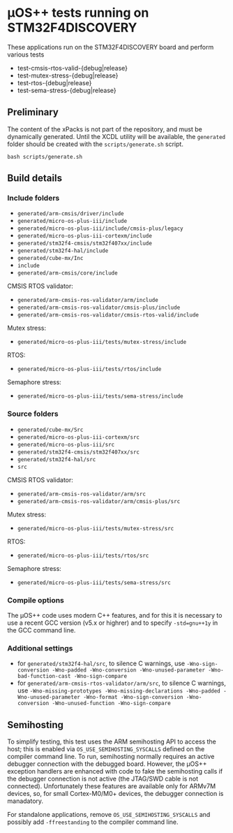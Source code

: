 # µOS++ tests running on STM32F4DISCOVERY

These applications run on the STM32F4DISCOVERY board and perform various tests

- test-cmsis-rtos-valid-{debug|release}
- test-mutex-stress-{debug|release}
- test-rtos-{debug|release}
- test-sema-stress-{debug|release}

## Preliminary

The content of the xPacks is not part of the repository, and must be dynamically generated. Until the XCDL utility will be available, the `generated` folder should be created with the `scripts/generate.sh` script.

```
bash scripts/generate.sh
```

## Build details

### Include folders

- `generated/arm-cmsis/driver/include`
- `generated/micro-os-plus-iii/include`
- `generated/micro-os-plus-iii/include/cmsis-plus/legacy`
- `generated/micro-os-plus-iii-cortexm/include`
- `generated/stm32f4-cmsis/stm32f407xx/include`
- `generated/stm32f4-hal/include`
- `generated/cube-mx/Inc`
- `include`
- `generated/arm-cmsis/core/include`

CMSIS RTOS validator:
- `generated/arm-cmsis-ros-validator/arm/include`
- `generated/arm-cmsis-ros-validator/cmsis-plus/include`
- `generated/arm-cmsis-ros-validator/cmsis-rtos-valid/include`

Mutex stress:
- `generated/micro-os-plus-iii/tests/mutex-stress/include`

RTOS:
- `generated/micro-os-plus-iii/tests/rtos/include`

Semaphore stress:
- `generated/micro-os-plus-iii/tests/sema-stress/include`

### Source folders

- `generated/cube-mx/Src`
- `generated/micro-os-plus-iii-cortexm/src`
- `generated/micro-os-plus-iii/src`
- `generated/stm32f4-cmsis/stm32f407xx/src`
- `generated/stm32f4-hal/src`
- `src`

CMSIS RTOS validator:
- `generated/arm-cmsis-ros-validator/arm/src`
- `generated/arm-cmsis-ros-validator/arm/cmsis-plus/src`

Mutex stress:
- `generated/micro-os-plus-iii/tests/mutex-stress/src`

RTOS:
- `generated/micro-os-plus-iii/tests/rtos/src`

Semaphore stress:
- `generated/micro-os-plus-iii/tests/sema-stress/src`

### Compile options

The µOS++ code uses modern C++ features, and for this it is necessary to use a recent GCC version (v5.x or highrer) and to specify `-std=gnu++1y` in the GCC command line.

### Additional settings

- for `generated/stm32f4-hal/src`, to silence C warnings, use `-Wno-sign-conversion -Wno-padded -Wno-conversion -Wno-unused-parameter -Wno-bad-function-cast -Wno-sign-compare`
- for `generated/arm-cmsis-rtos-validator/arm/src`, to silence C warnings, use `-Wno-missing-prototypes -Wno-missing-declarations -Wno-padded -Wno-unused-parameter -Wno-format -Wno-sign-conversion -Wno-conversion -Wno-unused-function -Wno-sign-compare`

## Semihosting

To simplify testing, this test uses the ARM semihosting API to access the host; this is enabled via `OS_USE_SEMIHOSTING_SYSCALLS` defined on the compiler command line. To run, semihosting normally requires an active debugger connection with the debugged board. However, the µOS++ exception handlers are enhanced with code to fake the semihosting calls if the debugger connection is not active (the JTAG/SWD cable is not connected). Unfortunately these features are available only for ARMv7M devices, so, for small Cortex-M0/M0+ devices, the debugger connection is manadatory.

For standalone applications, remove `OS_USE_SEMIHOSTING_SYSCALLS` and possibly add `-ffreestanding` to the compiler command line.
